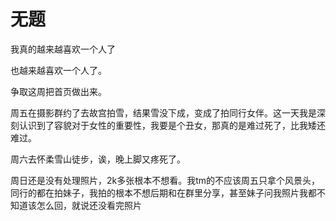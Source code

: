 # 无题

我真的越来越喜欢一个人了

也越来越喜欢一个人了。

争取这周把首页做出来。

周五在摄影群约了去故宫拍雪，结果雪没下成，变成了拍同行女伴。这一天我是深刻认识到了容貌对于女性的重要性，我要是个丑女，那真的是难过死了，比我矮还难过。

周六去怀柔雪山徒步，诶，晚上脚又疼死了。

周日还是没有处理照片，2k多张根本不想看。我tm的不应该周五只拿个风景头，同行的都在拍妹子，我拍的根本不想后期和在群里分享，甚至妹子问我照片我都不知道该怎么回，就说还没看完照片
